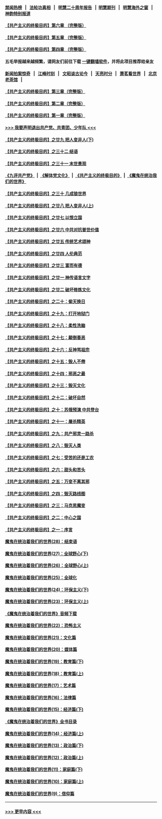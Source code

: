 #### [禁闻热榜](热点新闻.md?=0)  &nbsp;&nbsp;|&nbsp;&nbsp; [法轮功真相](https://github.com/gfw-breaker/truth/blob/master/README.md?=0) &nbsp;&nbsp;|&nbsp;&nbsp; [明慧二十周年报告](https://github.com/gfw-breaker/mh-reports/blob/master/README.md?=0) &nbsp;&nbsp;|&nbsp;&nbsp;[明慧期刊](https://github.com/gfw-breaker/mh-qikan) &nbsp;&nbsp;|&nbsp;&nbsp; [明慧海外之窗](https://github.com/gfw-breaker/mh-news/blob/master/README.md?=0) &nbsp;&nbsp;|&nbsp;&nbsp; [神韵特别报道](https://github.com/gfw-breaker/mh-news/blob/master/shenyun.md?=0)
#### [【共产主义的终极目的】第六章 （完整版）](../pages/nsc422/n11428913.md?t=03021802) 
#### [【共产主义的终极目的】第五章 （完整版）](../pages/nsc422/n11428912.md?t=03021802) 
#### [【共产主义的终极目的】第四章 （完整版）](../pages/nsc422/n11428907.md?t=03021802) 
#### 五毛举报越来越频繁，请网友们前往下载 [一键翻墙软件](https://github.com/gfw-breaker/ssr-accounts)，并将此项目推荐给亲友
#### [新闻拍案惊奇](https://github.com/gfw-breaker/banned-news/blob/master/pages/link4.md) &nbsp;&nbsp;|&nbsp;&nbsp; [江峰时刻](https://github.com/gfw-breaker/banned-news/blob/master/pages/link4.md) &nbsp;&nbsp;|&nbsp;&nbsp; [文昭谈古论今](https://github.com/gfw-breaker/banned-news/blob/master/pages/link4.md) &nbsp;&nbsp;|&nbsp;&nbsp; [天亮时分](https://github.com/gfw-breaker/banned-news/blob/master/pages/link4.md) &nbsp;&nbsp;|&nbsp;&nbsp; [萧茗看世界](https://github.com/gfw-breaker/banned-news/blob/master/pages/link4.md) &nbsp;&nbsp;|&nbsp;&nbsp; [北京老茶馆](https://github.com/gfw-breaker/banned-news/blob/master/pages/link4.md) &nbsp;&nbsp;|&nbsp;&nbsp; 
#### [【共产主义的终极目的】第三章（完整版）](../pages/nsc422/n11428848.md?t=03021802) 
#### [【共产主义的终极目的】第二章（完整版）](../pages/nsc422/n11428831.md?t=03021802) 
#### [【共产主义的终极目的】第一章（完整版）](../pages/nsc422/n11417651.md?t=03021802) 
#### [>>> 我要声明退出共产党、共青团、少年队 <<<](https://github.com/begood0513/goodnews/blob/master/quit/letter.md) 
#### [【共产主义的终极目的】之廿九 把人变非人(下)](../pages/nsc422/n11344140.md?t=03021802) 
#### [【共产主义的终极目的】之三十二 结语](../pages/nsc422/n11360535.md?t=03021802) 
#### [【共产主义的终极目的】之三十一 末世景观](../pages/nsc422/n11351129.md?t=03021802) 
#### [《九评共产党》](https://github.com/begood0513/9ping.md/blob/master/README.md) &nbsp;|&nbsp; [《解体党文化》](../../../../jtdwh.md/blob/master/README.md)  &nbsp;|&nbsp; [《共产主义的终极目的》](../../../../gczydzjmd.md/blob/master/README.md) &nbsp;|&nbsp; [《魔鬼在统治我们的世界》](../../../../mgztzwmdsj.md/blob/master/README.md) 
#### [【共产主义的终极目的】之三十 几成狼世界](../pages/nsc422/n11348280.md?t=03021802) 
#### [【共产主义的终极目的】之廿八 把人变非人(上)](../pages/nsc422/n11340492.md?t=03021802) 
#### [【共产主义的终极目的】之廿七 以恨立国](../pages/nsc422/n11336944.md?t=03021802) 
#### [【共产主义的终极目的】之廿六 中共对抗普世价值](../pages/nsc422/n11324785.md?t=03021802) 
#### [【共产主义的终极目的】之廿五 传统艺术颂神](../pages/nsc422/n11296396.md?t=03021802) 
#### [【共产主义的终极目的】之廿四 人伦典范](../pages/nsc422/n11296397.md?t=03021802) 
#### [【共产主义的终极目的】之廿三 富而有德](../pages/nsc422/n11283598.md?t=03021802) 
#### [【共产主义的终极目的】之廿一 神传语言文字](../pages/nsc422/n11263265.md?t=03021802) 
#### [【共产主义的终极目的】之廿二 破坏修炼文化](../pages/nsc422/n11245728.md?t=03021802) 
#### [【共产主义的终极目的】之二十：偷天换日](../pages/nsc422/n11238846.md?t=03021802) 
#### [【共产主义的终极目的】之十九：打开地狱门](../pages/nsc422/n11206376.md?t=03021802) 
#### [【共产主义的终极目的】之十八：柔性洗脑](../pages/nsc422/n11199994.md?t=03021802) 
#### [【共产主义的终极目的】之十七：颠倒善恶](../pages/nsc422/n11179782.md?t=03021802) 
#### [【共产主义的终极目的】之十六：反神骂祖宗](../pages/nsc422/n11166798.md?t=03021802) 
#### [【共产主义的终极目的】之十五：毁人不倦](../pages/nsc422/n11166792.md?t=03021802) 
#### [【共产主义的终极目的】之十四：邪恶之最](../pages/nsc422/n11150249.md?t=03021802) 
#### [【共产主义的终极目的】之十三：毁灭文化](../pages/nsc422/n11135227.md?t=03021802) 
#### [【共产主义的终极目的】之十二：破坏自然](../pages/nsc422/n11135214.md?t=03021802) 
#### [【共产主义的终极目的】之十：苏俄预演 中共登台](../pages/nsc422/n11118424.md?t=03021802) 
#### [【共产主义的终极目的】之十一：屠杀精英](../pages/nsc422/n11118442.md?t=03021802) 
#### [【共产主义的终极目的】之九：共产邪灵一路杀](../pages/nsc422/n11114139.md?t=03021802) 
#### [【共产主义的终极目的】之八：毁灭人类](../pages/nsc422/n11108503.md?t=03021802) 
#### [【共产主义的终极目的】之七：受苦的还是工农](../pages/nsc422/n11101809.md?t=03021802) 
#### [【共产主义的终极目的】之六：甜头和苦头](../pages/nsc422/n11096971.md?t=03021802) 
#### [【共产主义的终极目的】之五：万变不离其邪](../pages/nsc422/n11091285.md?t=03021802) 
#### [【共产主义的终极目的】之四：毁灭路线图](../pages/nsc422/n11086284.md?t=03021802) 
#### [【共产主义的终极目的】之三：马克思魔变](../pages/nsc422/n11061941.md?t=03021802) 
#### [【共产主义的终极目的】之二：中心之国](../pages/nsc422/n11047728.md?t=03021802) 
#### [【共产主义的终极目的】之一：序言](../pages/nsc422/n11086077.md?t=03021802) 
#### [魔鬼在统治着我们的世界(28)：结束语](../pages/nsc422/n10936246.md?t=03021802) 
#### [魔鬼在统治着我们的世界(27)：全球野心(下)](../pages/nsc422/n10928319.md?t=03021802) 
#### [魔鬼在统治着我们的世界(26)：全球野心(上)](../pages/nsc422/n10900318.md?t=03021802) 
#### [魔鬼在统治着我们的世界(25)：全球化](../pages/nsc422/n10788205.md?t=03021802) 
#### [魔鬼在统治着我们的世界(24)：环保主义(下)](../pages/nsc422/n10695307.md?t=03021802) 
#### [魔鬼在统治着我们的世界(23)：环保主义(上)](../pages/nsc422/n10688613.md?t=03021802) 
#### [《魔鬼在统治着我们的世界》音频下载](../pages/nsc422/n10635553.md?t=03021802) 
#### [魔鬼在统治着我们的世界(22)：恐怖主义](../pages/nsc422/n10614727.md?t=03021802) 
#### [魔鬼在统治着我们的世界(21)：文化篇](../pages/nsc422/n10597706.md?t=03021802) 
#### [魔鬼在统治着我们的世界(20)：媒体篇](../pages/nsc422/n10586579.md?t=03021802) 
#### [魔鬼在统治着我们的世界(19)：教育篇(下)](../pages/nsc422/n10564808.md?t=03021802) 
#### [魔鬼在统治着我们的世界(18)：教育篇(上)](../pages/nsc422/n10526970.md?t=03021802) 
#### [魔鬼在统治着我们的世界(17)：艺术篇](../pages/nsc422/n10499093.md?t=03021802) 
#### [魔鬼在统治着我们的世界(16)：法律篇](../pages/nsc422/n10485969.md?t=03021802) 
#### [魔鬼在统治着我们的世界(15)：经济篇(下)](../pages/nsc422/n10469975.md?t=03021802) 
#### [《魔鬼在统治着我们的世界》全书目录](../pages/nsc422/n10464261.md?t=03021802) 
#### [魔鬼在统治着我们的世界(14)：经济篇(上)](../pages/nsc422/n10457370.md?t=03021802) 
#### [魔鬼在统治着我们的世界(13)：政治篇(下)](../pages/nsc422/n10448270.md?t=03021802) 
#### [魔鬼在统治着我们的世界(12)：政治篇(上)](../pages/nsc422/n10444576.md?t=03021802) 
#### [魔鬼在统治着我们的世界(11)：家庭篇(下)](../pages/nsc422/n10440961.md?t=03021802) 
#### [魔鬼在统治着我们的世界(10)：家庭篇(上)](../pages/nsc422/n10435448.md?t=03021802) 
#### [魔鬼在统治着我们的世界(9)：信仰篇](../pages/nsc422/n10432159.md?t=03021802) 

----
#### [ >>> 更早内容 <<< ](../indexes/nsc422-earlier.md)
